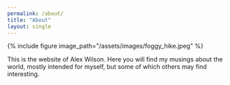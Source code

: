 ```yaml
---
permalink: /about/
title: "About"
layout: single
---
```


{% include figure image_path="/assets/images/foggy_hike.jpeg" %}

This is the website of Alex Wilson. Here you will find my musings about the world, mostly intended for myself, but some of which others may find interesting.
